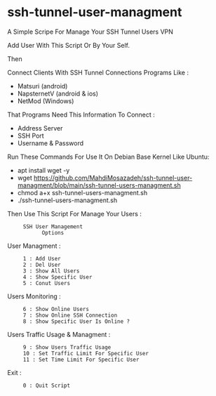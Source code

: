 # ssh-tunnel-user-managment
A Simple Scripe For Manage Your SSH Tunnel Users VPN

Add User With This Script Or By Your Self.

Then

Connect Clients With SSH Tunnel Connections Programs Like :

- Matsuri (android)
- NapsternetV (android & ios)
- NetMod (Windows)
  
That Programs Need This Information To Connect :

- Address Server
- SSH Port
- Username & Password

Run These Commands For Use It On Debian Base Kernel Like Ubuntu:

- apt install wget -y
- wget https://github.com/MahdiMosazadeh/ssh-tunnel-user-managment/blob/main/ssh-tunnel-users-managment.sh
- chmod a+x ssh-tunnel-users-managment.sh
- ./ssh-tunnel-users-managment.sh


Then Use This Script For Manage Your Users :

         SSH User Management
               Options
               
User Managment :

         1 : Add User
         2 : Del User
         3 : Show All Users
         4 : Show Specific User
         5 : Conut Users

Users Monitoring :

         6 : Show Online Users
         7 : Show Online SSH Connection
         8 : Show Specific User Is Online ?


Users Traffic Usage & Managment :

         9 : Show Users Traffic Usage
         10 : Set Traffic Limit For Specific User
         11 : Set Time Limit For Specific User
         
Exit :

         0 : Quit Script

         
